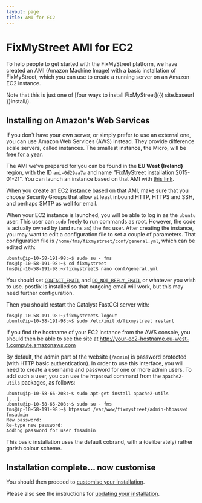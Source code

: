```yaml
---
layout: page
title: AMI for EC2
---
```


# FixMyStreet AMI for EC2

<p class="lead">
  To help people to get started with the FixMyStreet platform, we have
  created an AMI (Amazon Machine Image) with a basic installation of
  FixMyStreet, which you can use to create a running server on an Amazon
  EC2 instance.
</p>

Note that this is just one of [four ways to install FixMyStreet]({{ site.baseurl }}install/).

## Installing on Amazon's Web Services

If you don't have your own server, or simply prefer to use an external one, you
can use Amazon Web Services (AWS) instead. They provide difference scale
servers, called instances. The smallest instance, the Micro, will be [free
for a year](http://aws.amazon.com/free/).

The AMI we've prepared for you can be found in the **EU West (Ireland)**
region, with the ID `ami-0d29aa7a` and name "FixMyStreet installation
2015-01-21". You can launch an instance based on that AMI with
[this link](https://console.aws.amazon.com/ec2/home?region=eu-west-1#launchAmi=ami-0d29aa7a).

When you create an EC2 instance based on that AMI, make sure that you
choose Security Groups that allow at least inbound HTTP, HTTPS and
SSH, and perhaps SMTP as well for email.

When your EC2 instance is launched, you will be able to log in as the
`ubuntu` user.  This user can `sudo` freely to run commands as root.
However, the code is actually owned by (and runs as) the `fms` user.
After creating the instance, you may want to edit a configuration
file to set a couple of parameters.  That configuration file is
`/home/fms/fixmystreet/conf/general.yml`, which can be edited with:

    ubuntu@ip-10-58-191-98:~$ sudo su - fms
    fms@ip-10-58-191-98:~$ cd fixmystreet
    fms@ip-10-58-191-98:~/fixmystreet$ nano conf/general.yml

You should set 
<code><a href="{{ site.baseurl }}customising/config/#contact_email">CONTACT_EMAIL</a></code>
and
<code><a href="{{ site.baseurl }}customising/config/#do_not_reply_email">DO_NOT_REPLY_EMAIL</a></code>
or whatever you wish to use. postfix is installed so that outgoing email will
work, but this may need further configuration.

Then you should restart the Catalyst FastCGI server with:

    fms@ip-10-58-191-98:~/fixmystreet$ logout
    ubuntu@ip-10-58-191-98:~$ sudo /etc/init.d/fixmystreet restart

If you find the hostname of your EC2 instance from the AWS console,
you should then be able to see the site at http://your-ec2-hostname.eu-west-1.compute.amazonaws.com

By default, the admin part of the website (`/admin`) is password
protected (with HTTP basic authentication).  In order to use this
interface, you will need to create a username and password for one or
more admin users.  To add such a user, you can use the `htpasswd`
command from the `apache2-utils` packages, as follows:

    ubuntu@ip-10-58-66-208:~$ sudo apt-get install apache2-utils
    [...]
    ubuntu@ip-10-58-66-208:~$ sudo su - fms
    fms@ip-10-58-191-98:~$ htpasswd /var/www/fixmystreet/admin-htpasswd fmsadmin
    New password:
    Re-type new password:
    Adding password for user fmsadmin

This basic installation uses the default cobrand, with a
(deliberately) rather garish colour scheme.  

## Installation complete... now customise

You should then proceed
to [customise your installation](/customising/).

Please also see the instructions for [updating your installation](/updating/ami/).
